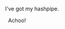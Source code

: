 I've got my hashpipe.























































































































‎‎‎‎‎‎‎‎‎‎‎‎‎‎‎‎‎‎‎‎‎‎‎‎‎‎‎‎‎
‎
‎‎‎‎‎‎‎Achoo!

